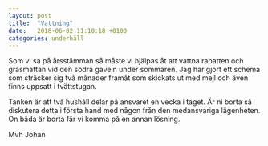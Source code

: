 ```yaml
---
layout: post
title:  "Vattning"
date:   2018-06-02 11:10:18 +0100
categories: underhåll
---
```


Som vi sa på årsstämman så måste vi hjälpas åt att vattna rabatten och gräsmattan vid den södra gaveln under sommaren. Jag har gjort ett schema som sträcker sig två månader framåt som skickats ut med mejl och även finns uppsatt i tvättstugan. 

Tanken är att två hushåll delar på ansvaret en vecka i taget. Är ni borta så diskutera detta i första hand med någon från den medansvariga lägenheten. On båda är borta får vi komma på en annan lösning.

Mvh
Johan
